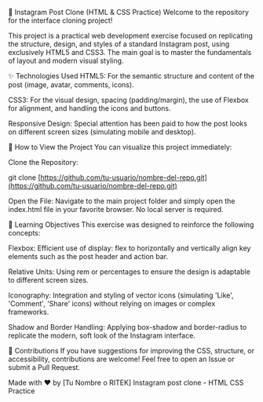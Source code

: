 📸 Instagram Post Clone (HTML & CSS Practice)
Welcome to the repository for the interface cloning project!

This project is a practical web development exercise focused on replicating the structure, design, and styles of a standard Instagram post, using exclusively HTML5 and CSS3. The main goal is to master the fundamentals of layout and modern visual styling.

✨ Technologies Used
HTML5: For the semantic structure and content of the post (image, avatar, comments, icons).

CSS3: For the visual design, spacing (padding/margin), the use of Flexbox for alignment, and handling the icons and buttons.

Responsive Design: Special attention has been paid to how the post looks on different screen sizes (simulating mobile and desktop).

🚀 How to View the Project
You can visualize this project immediately:

Clone the Repository:

git clone [https://github.com/tu-usuario/nombre-del-repo.git](https://github.com/tu-usuario/nombre-del-repo.git)


Open the File:
Navigate to the main project folder and simply open the index.html file in your favorite browser. No local server is required.

🎯 Learning Objectives
This exercise was designed to reinforce the following concepts:

Flexbox: Efficient use of display: flex to horizontally and vertically align key elements such as the post header and action bar.

Relative Units: Using rem or percentages to ensure the design is adaptable to different screen sizes.

Iconography: Integration and styling of vector icons (simulating 'Like', 'Comment', 'Share' icons) without relying on images or complex frameworks.

Shadow and Border Handling: Applying box-shadow and border-radius to replicate the modern, soft look of the Instagram interface.

🤝 Contributions
If you have suggestions for improving the CSS, structure, or accessibility, contributions are welcome! Feel free to open an Issue or submit a Pull Request.

Made with ❤️ by [Tu Nombre o RITEK]
Instagram post clone - HTML CSS Practice
